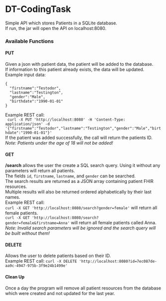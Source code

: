 # DT-CodingTask

Simple API which stores Patients in a SQLite database.  
If run, the jar will open the API on localhost:8080.

### Available Functions
#### PUT
Given a json with patient data, the patient will be added to the database.  
If information to this patient already exists, the data will be updated.  
Example input data:  
```
{
  "firstname":"Testodor",
  "lastname":"Testington",
  "gender":"Male",
  "birthdate":"1990-01-01"
}
```  
Example REST call:  
``` curl -X PUT 'http://localhost:8080' -H 'Content-Type: application/json' -d '{"firstname":"Testodor","lastname":"Testington","gender":"Male","birthdate":"1990-01-01"}'```  
If the patient was added successfully, the call will return the patients ID.  
*Note: Patients under the age of 18 will not be added!*

#### GET
**/search** allows the user the create a SQL search query. Using it without any parameters will return all patients.  
The fields ``` id ```, ``` firstname ```, ``` lastname ```, and ``` gender ``` can be searched.  
The search results are returned as a JSON array containing patient FHIR resources.  
Multiple results will also be returned ordered alphabetically by their last names.  
Example REST call:  
``` curl -X GET 'http://localhost:8080/search?gender=female' ``` will return all female patients.  
``` curl -X GET 'http://localhost:8080/search?gender=female&firstname=Anna' ``` will return all female patients called Anna.  
*Note: Invalid search parameters will be ignored and the search query will be built without them!*

#### DELETE
Allows the user to delete patients based on their ID.  
Example REST call:
``` curl -X DELETE 'http://localhost:8080?id=7ec087de-aa9c-4947-975b-3f9e24b1499e' ```

#### Clean Up
Once a day the program will remove all patient resources from the database which were created and not updated for the last year.
